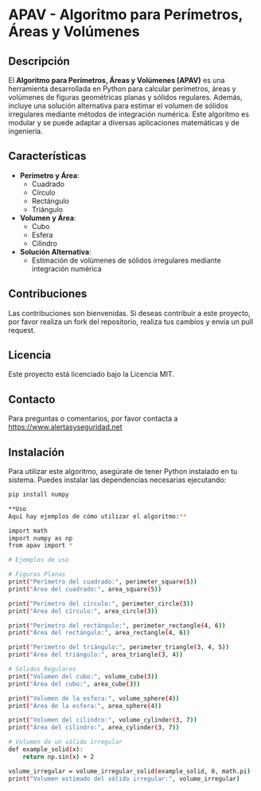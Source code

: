 # APAV - Algoritmo para Perímetros, Áreas y Volúmenes

## Descripción

El **Algoritmo para Perímetros, Áreas y Volúmenes (APAV)** es una herramienta desarrollada en Python para calcular perímetros, áreas y volúmenes de figuras geométricas planas y sólidos regulares. Además, incluye una solución alternativa para estimar el volumen de sólidos irregulares mediante métodos de integración numérica. Este algoritmo es modular y se puede adaptar a diversas aplicaciones matemáticas y de ingeniería.

## Características

- **Perímetro y Área**:
  - Cuadrado
  - Círculo
  - Rectángulo
  - Triángulo
- **Volumen y Área**:
  - Cubo
  - Esfera
  - Cilindro
- **Solución Alternativa**:
  - Estimación de volúmenes de sólidos irregulares mediante integración numérica
 
## Contribuciones
Las contribuciones son bienvenidas. Si deseas contribuir a este proyecto, por favor realiza un fork del repositorio, realiza tus cambios y envía un pull request.

## Licencia
Este proyecto está licenciado bajo la Licencia MIT.

## Contacto
Para preguntas o comentarios, por favor contacta a https://www.alertasyseguridad.net 

## Instalación

Para utilizar este algoritmo, asegúrate de tener Python instalado en tu sistema. Puedes instalar las dependencias necesarias ejecutando:

```bash
pip install numpy

**Uso
Aquí hay ejemplos de cómo utilizar el algoritmo:**

import math
import numpy as np
from apav import *

# Ejemplos de uso

# Figuras Planas
print("Perímetro del cuadrado:", perimeter_square(5))
print("Área del cuadrado:", area_square(5))

print("Perímetro del círculo:", perimeter_circle(3))
print("Área del círculo:", area_circle(3))

print("Perímetro del rectángulo:", perimeter_rectangle(4, 6))
print("Área del rectángulo:", area_rectangle(4, 6))

print("Perímetro del triángulo:", perimeter_triangle(3, 4, 5))
print("Área del triángulo:", area_triangle(3, 4))

# Sólidos Regulares
print("Volumen del cubo:", volume_cube(3))
print("Área del cubo:", area_cube(3))

print("Volumen de la esfera:", volume_sphere(4))
print("Área de la esfera:", area_sphere(4))

print("Volumen del cilindro:", volume_cylinder(3, 7))
print("Área del cilindro:", area_cylinder(3, 7))

# Volumen de un sólido irregular
def example_solid(x):
    return np.sin(x) + 2

volume_irregular = volume_irregular_solid(example_solid, 0, math.pi)
print("Volumen estimado del sólido irregular:", volume_irregular)
